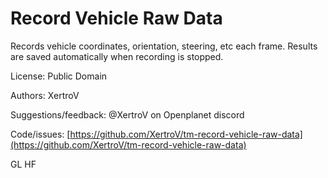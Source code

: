 # Record Vehicle Raw Data

Records vehicle coordinates, orientation, steering, etc each frame.
Results are saved automatically when recording is stopped.

License: Public Domain

Authors: XertroV

Suggestions/feedback: @XertroV on Openplanet discord

Code/issues: [https://github.com/XertroV/tm-record-vehicle-raw-data](https://github.com/XertroV/tm-record-vehicle-raw-data)

GL HF
